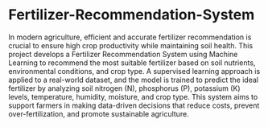 # Fertilizer-Recommendation-System
In modern agriculture, efficient and accurate fertilizer recommendation is crucial to ensure high crop productivity while maintaining soil health. This project develops a Fertilizer Recommendation System using Machine Learning to recommend the most suitable fertilizer based on soil nutrients, environmental conditions, and crop type. A supervised learning approach is applied to a real-world dataset, and the model is trained to predict the ideal fertilizer by analyzing soil nitrogen (N), phosphorus (P), potassium (K) levels, temperature, humidity, moisture, and crop type. This system aims to support farmers in making data-driven decisions that reduce costs, prevent over-fertilization, and promote sustainable agriculture.
